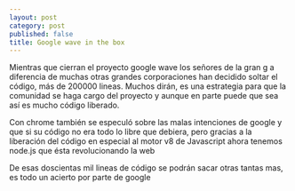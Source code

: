 ```yaml
---
layout: post
category: post
published: false
title: Google wave in the box
---
```


Mientras que cierran el proyecto google wave los señores de la gran g a diferencia de muchas otras grandes corporaciones han decidido soltar el código, más de 200000 lineas. Muchos dirán, es una estrategia para que la comunidad se haga cargo del proyecto y aunque en parte puede que sea así es mucho código liberado.

Con chrome también se especuló sobre las malas intenciones de google y que si su código no era todo lo libre que debiera, pero gracias a la liberación del código en especial al motor v8 de Javascript ahora tenemos node.js que ésta revolucionando la web

De esas doscientas mil lineas de código se podrán sacar otras tantas mas, es todo un acierto por parte de google